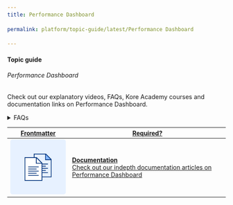 ```yaml
---
title: Performance Dashboard

permalink: platform/topic-guide/latest/Performance Dashboard

---
```


#### Topic guide
###### Performance Dashboard

 Check out our explanatory videos, FAQs, Kore Academy courses and documentation links on Performance Dashboard.

<details>
  <summary>FAQs
  </summary>
 <a class="nested-accordian-link" target="_blank" href="https://developer.kore.ai/docs/bots/analyzing-your-bot/performance-dashboard/#Performance_Dashboard_Widgets">

  <details class="nested-details">
 
  <summary>What does Performance Dashboard depict?
  </summary>

 
 The Performance Dashboard provides insights to understand the virtual assistant’s NLP performance and integration metrics. Broadly it includes Intent Detection Rate, Goal Completion Rate, Successful API Execution Rate and Successful Script Execution Rate.

  </details>
 </a>

 <a class="doc-link" target="_blank" href="https://developer.kore.ai/docs/bots/analyzing-your-bot/performance-dashboard/#Intent_Identification">
 
 
   What does Intent Identification Metrics depict?

</a>
  


  <a class="nested-accordian-link" target="_blank" href="https://developer.kore.ai/docs/bots/analyzing-your-bot/performance-dashboard/#Filter_Criteria">
 
  <details class="nested-details">
 
  <summary>What are the default filters?
  </summary>

  Below are the default filter options:

-   Date: 24 hours

- Session Type: Interactive Sessions
- Session Status: Closed Session

  </details>
 </a>
  

 </details>

 <a class="doc-link" target="_blank" href="https://developer.kore.ai/docs/bots/analyzing-your-bot/performance-dashboard/">
 

| Frontmatter | Required? |
|-------------|-------------|
| ![alt text](images/docIcon.svg "Title") | **Documentation**  <br /> Check out our indepth documentation articles on Performance Dashboard | 


</a>
